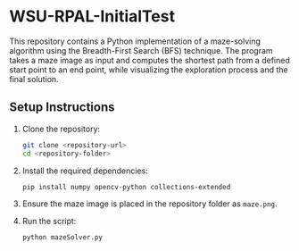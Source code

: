 # WSU-RPAL-InitialTest
This repository contains a Python implementation of a maze-solving algorithm using the Breadth-First Search (BFS) technique. The program takes a maze image as input and computes the shortest path from a defined start point to an end point, while visualizing the exploration process and the final solution.

## **Setup Instructions**

1. Clone the repository:
   ```bash
   git clone <repository-url>
   cd <repository-folder>
   ```

2. Install the required dependencies:
   ```bash
   pip install numpy opencv-python collections-extended
   ```

3. Ensure the maze image is placed in the repository folder as `maze.png`.

4. Run the script:
   ```bash
   python mazeSolver.py
   ```
